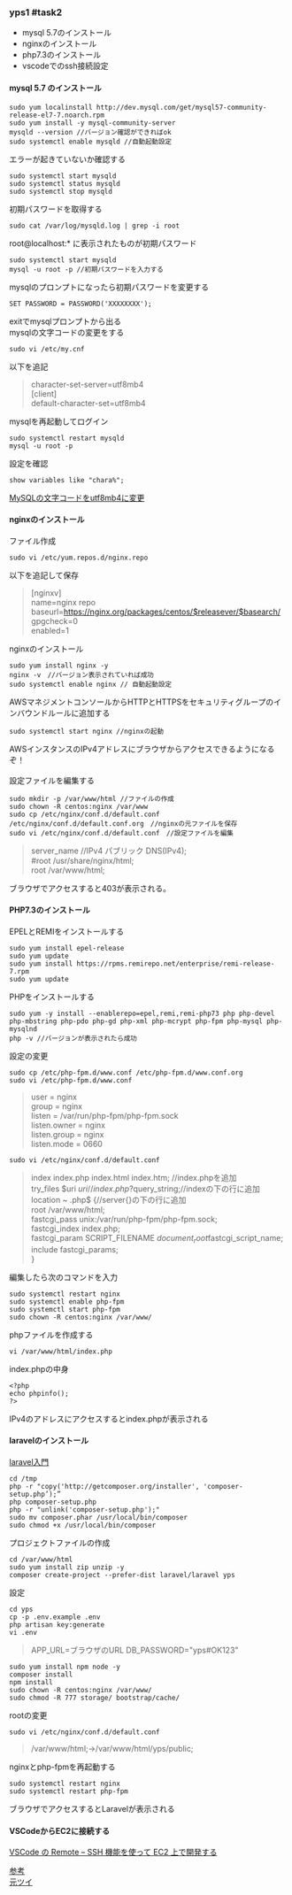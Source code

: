 ### yps1 #task2
- mysql 5.7のインストール
- nginxのインストール
- php7.3のインストール
- vscodeでのssh接続設定

#### mysql 5.7 のインストール

```
sudo yum localinstall http://dev.mysql.com/get/mysql57-community-release-el7-7.noarch.rpm
sudo yum install -y mysql-community-server
mysqld --version //バージョン確認ができればok
sudo systemctl enable mysqld //自動起動設定
```
エラーが起きていないか確認する
```
sudo systemctl start mysqld
sudo systemctl status mysqld
sudo systemctl stop mysqld
```
初期パスワードを取得する
```
sudo cat /var/log/mysqld.log | grep -i root
```
root@localhost:* に表示されたものが初期パスワード

```
sudo systemctl start mysqld
mysql -u root -p //初期パスワードを入力する
```
mysqlのプロンプトになったら初期パスワードを変更する
```
SET PASSWORD = PASSWORD('XXXXXXXX');
```
exitでmysqlプロンプトから出る<br>
mysqlの文字コードの変更をする
```
sudo vi /etc/my.cnf
```
以下を追記
> character-set-server=utf8mb4<br>
> [client]<br>
> default-character-set=utf8mb4<br>

mysqlを再起動してログイン
```
sudo systemctl restart mysqld
mysql -u root -p
```
設定を確認
```
show variables like "chara%";
```
[MySQLの文字コードをutf8mb4に変更](https://qiita.com/deco/items/bfa125ae45c16811536a)

#### nginxのインストール

ファイル作成
```
sudo vi /etc/yum.repos.d/nginx.repo 
```
以下を追記して保存
> [nginxv]<br>
> name=nginx repo<br>
> baseurl=https://nginx.org/packages/centos/$releasever/$basearch/<br>
> gpgcheck=0<br>
> enabled=1<br>

nginxのインストール
```
sudo yum install nginx -y
nginx -v　//バージョン表示されていれば成功
sudo systemctl enable nginx // 自動起動設定
```
AWSマネジメントコンソールからHTTPとHTTPSをセキュリティグループのインバウンドルールに追加する<br>
```
sudo systemctl start nginx //nginxの起動
```
AWSインスタンスのIPv4アドレスにブラウザからアクセスできるようになるぞ！<br><br>
設定ファイルを編集する
```
sudo mkdir -p /var/www/html //ファイルの作成
sudo chown -R centos:nginx /var/www
sudo cp /etc/nginx/conf.d/default.conf /etc/nginx/conf.d/default.conf.org　//nginxの元ファイルを保存
sudo vi /etc/nginx/conf.d/default.conf　//設定ファイルを編集
```
> server_name //IPv4 パブリック DNS(IPv4);<br>
> #root /usr/share/nginx/html;<br>
> root /var/www/html;<br>

ブラウザでアクセスすると403が表示される。

#### PHP7.3のインストール
EPELとREMIをインストールする
```
sudo yum install epel-release
sudo yum update
sudo yum install https://rpms.remirepo.net/enterprise/remi-release-7.rpm
sudo yum update
```
PHPをインストールする
```
sudo yum -y install --enablerepo=epel,remi,remi-php73 php php-devel php-mbstring php-pdo php-gd php-xml php-mcrypt php-fpm php-mysql php-mysqlnd
php -v //バージョンが表示されたら成功
```
設定の変更
```
sudo cp /etc/php-fpm.d/www.conf /etc/php-fpm.d/www.conf.org
sudo vi /etc/php-fpm.d/www.conf
```
> user = nginx<br>
> group = nginx<br>
> listen = /var/run/php-fpm/php-fpm.sock<br>
> listen.owner = nginx<br>
> listen.group = nginx<br>
> listen.mode = 0660<br>
```
sudo vi /etc/nginx/conf.d/default.conf
```
> index index.php index.html index.htm; //index.phpを追加<br>
> try_files $uri $uri/ /index.php?$query_string;//indexの下の行に追加<br>
> location ~ \.php$ {//server{}の下の行に追加<br>
>                 root /var/www/html;<br>
>                fastcgi_pass   unix:/var/run/php-fpm/php-fpm.sock;<br>
>                 fastcgi_index  index.php;<br>
>                 fastcgi_param  SCRIPT_FILENAME  $document_root$fastcgi_script_name;<br>
>                 include        fastcgi_params;<br>
>         }<br>

編集したら次のコマンドを入力
```
sudo systemctl restart nginx
sudo systemctl enable php-fpm
sudo systemctl start php-fpm
sudo chown -R centos:nginx /var/www/
```
phpファイルを作成する
```
vi /var/www/html/index.php
```
index.phpの中身
```
<?php
echo phpinfo();
?>
```
IPv4のアドレスにアクセスするとindex.phpが表示される

#### laravelのインストール

[laravel入門](https://qiita.com/yukibe/items/5ee27163b603d7f68250)
```
cd /tmp
php -r "copy('http://getcomposer.org/installer', 'composer-setup.php’);”
php composer-setup.php
php -r "unlink('composer-setup.php');"
sudo mv composer.phar /usr/local/bin/composer  
sudo chmod +x /usr/local/bin/composer
```
プロジェクトファイルの作成
```
cd /var/www/html
sudo yum install zip unzip -y
composer create-project --prefer-dist laravel/laravel yps
```
設定
```
cd yps
cp -p .env.example .env
php artisan key:generate
vi .env
```
> APP_URL=ブラウザのURL
> DB_PASSWORD="yps#OK123"

```
sudo yum install npm node -y
composer install
npm install
sudo chown -R centos:nginx /var/www/
sudo chmod -R 777 storage/ bootstrap/cache/
```
rootの変更
```
sudo vi /etc/nginx/conf.d/default.conf
```
> /var/www/html;→/var/www/html/yps/public;

nginxとphp-fpmを再起動する
```
sudo systemctl restart nginx
sudo systemctl restart php-fpm
```

ブラウザでアクセスするとLaravelが表示される

#### VSCodeからEC2に接続する
[VSCode の Remote – SSH 機能を使って EC2 上で開発する](http://blog.serverworks.co.jp/tech/2020/02/20/vscode-remote-ssh/)

[参考](https://paca-gatsby.netlify.app/2020-07-23/)<br>
[元ツイ](https://twitter.com/yotaro__ok/status/1286271610815516672)
